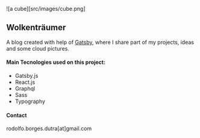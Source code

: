 ![a cube][src/images/cube.png]

## Wolkenträumer

A blog created with help of [Gatsby](gatsbyjs.org), where I share part of my projects, ideas and some cloud pictures.

#### Main Tecnologies used on this project:

- Gatsby.js
- React.js
- Graphql
- Sass
- Typography

#### Contact

rodolfo.borges.dutra[at]gmail.com
